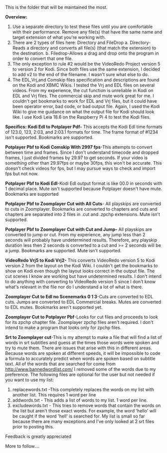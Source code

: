 This is the folder that will be maintained the most.

**Overview:**

1. Use a separate directory to test these files until you are comfortable with their performance. Remove any file(s) that have the same name and target extension of what you're working with. 
2.  There are 2 types of files here: Directory and FileDrop
	a. Directory- Reads a directory and converts all file(s) (that match the extension) to the destination.
	b. Filedrop-Allows a drag and drop onto the program in order to convert that one file.
3.  The only exception to rule #2 would be the VideoRedo Project version 5 to version 2 for Kodi. Since both files use the same extension, I decided to add v2 to the end of the filename. I wasn't sure what else to do. 
4. The EDL,Vrj,and Comskip files specification and descriptions are found on the Kodi and XBMC Wikis. I tested the Vrj and EDL files on several videos. From my experience, the cut function is unreliable in Kodi on EDL and Vrj files. The commercial skip and mute work great for me. I couldn't get bookmarks to work for EDL and Vrj files, but it could have been operator error, bad code, or bad output file.
Again, I used the Kodi Wiki to give me guidance on what the output file for Kodi should look like. I use Kodi Leia 18.6 on the Raspberry Pi 4 to test the Kodi files.

**Specifics:**
**Kodi Edl to Potplayer Pdf-** This accepts the Kodi Edl time formats of 123.0, 123, 2:03, and 2:03.1 formats for time. The frame format of #1234 isn't supported. Bookmarks are supported. 

**Potplayer Pbf to Kodi Comskip With 2997 fps**-This attempts to convert between time and frames. Since I don't understand timecode and dropped frames, I just divided frames by 29.97 to get seconds. If your video is something other than 29.97fps or maybe 30fps, this won't be accurate. This doesn't check videos for fps, but I may pursue ways to check and import fps but not now.

**Potplayer Pbf to Kodi Edl**-Kodi Edl output format is like 00.0 in seconds with 1 decimal place. Mute isn't supported because Potplayer doesn't have mute. Bookmarks are supported

**Potplayer Pbf to Zoomplayer Cut with All Cuts**- All playskips are converted to cuts in Zoomplayer. Bookmarks are converted to chapters and cuts and chapters are separated into 2 files in .cut and .zpchp extensions. Mute isn't supported.

**Potplayer Pbf to Zoomplayer Cut with Cut and Jump-** All playskips are converted to jump or cut. From my experience, any jump less than 2 seconds will probably have undetermined results. Therefore, any playskip duration less then 2 seconds is converted to a cut and >= 2 seconds will be a jump. Bookmarks are supported. Mute isn't supported.

**VideoRedo Vrj5 to Kodi Vrj2-** This converts VideoRedo version 5 to Kodi version 2 from the layout on the Kodi Wiki. I couldn't get the bookmarks to show on Kodi even though the layout looks correct in the output file. The cut scenes I know are working but have undetermined results. I don't intend to do anything with converting to VideoRedo version 5 since I don't know what's relevant in the file nor do I understand a lot of what is there.  

**Zoomplayer Cut to Edl no Scenemarks 0 1 3**-Cuts are converted to EDL cuts. Jumps are converted to EDL Commercial breaks. Mutes are converted to EDL mutes. Bookmarks aren't supported yet. 

**Zoomplayer Cut to Potplayer Pbf**-Looks for cut files and proceeds to look for its zpchp chapter file. Zoomplayer zpchp files aren't required. I don't intend to make a program that looks only for zpchp files.

**Srt to Zoomplayer cut**-This is my attempt to make a file that will find a list of words in srt subtitles and guess at the times those words were spoken and try to mute them. There are issues that arise with this in different areas. Because words are spoken at different speeds, it will be impossible to code a formula to accurately predict when words are spoken based on subtitle text. All of the words that are searched for come from http://www.bannedwordlist.com/ I removed some of the words due to my preference. The following files are optional for the user but not needed if you want to use my list:
1. replacewords.txt -This completely replaces the words on my list with another list. This requires 1 word per line
2. addwords.txt - This adds a list of words to my list. 1 word per line.
3. excludewords.txt - This tries to remove words that contain the words on the list but aren't those exact words. For example, the word 'hello' will be caught if the word 'hell' is searched for. My list is small so far because there are many exceptions and I've only looked at 2 srt files prior to posting this.

Feedback is greatly appreciated

More to follow.... 
